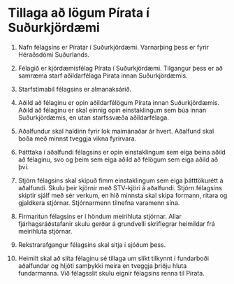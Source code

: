 # Tillaga að lögum Pírata í Suðurkjördæmi

 1. Nafn félagsins er Píratar í Suðurkjördæmi.
    Varnarþing þess er fyrir Héraðsdómi Suðurlands.

 2. Félagið er kjördæmisfélag Pírata í Suðurkjördæmi.
    Tilgangur þess er að samræma starf aðildarfélaga Pírata innan Suðurkjördæmis.

 3. Starfstímabil félagsins er almanaksárið.

 4. Aðild að félaginu er opin aðildarfélögum Pírata innan Suðurkjördæmis.
    Aðild að félaginu er skal einnig opin einstaklingum sem búa innan Suðurkjördæmis, en utan starfssvæða aðildarfélaga.

 5. Aðalfundur skal haldinn fyrir lok maímánaðar ár hvert.
    Aðalfund skal boða með minnst tveggja vikna fyrirvara.

 6. Þátttaka í aðalfundi félagsins er opin einstaklingum sem eiga beina aðild að félaginu, svo og þeim sem eiga aðild að félögum sem eiga aðild að því.

 7. Stjórn félagsins skal skipuð fimm einstaklingum sem eiga þátttökurétt á aðalfundi. Skulu þeir kjörnir með STV-kjöri á aðalfundi.
    Stjórn félagsins skiptir sjálf með sér verkum, en hið minnsta skal skipa formann, ritara og gjaldkera stjórnar.
    Stjórnarmenn tilnefna varamenn sína.

 8. Firmaritun félagsins er í höndum meirihluta stjórnar.
    Allar fjárhagsráðstafanir skulu gerðar á grundvelli skriflegrar heimildar frá meirihluta stjórnar.

 9. Rekstrarafgangur félagsins skal sitja í sjóðum þess.

10. Heimilt skal að slíta félaginu sé tillaga um slíkt tilkynnt í fundarboði aðalfundar og hljóti samþykki meira en tveggja þriðju hluta fundarmanna.
    Við félagsslit skulu eignir félagsins renna til Pírata.
